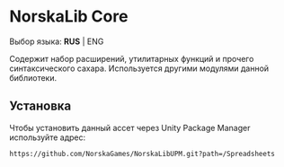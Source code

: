 ﻿# NorskaLib Core
Выбор языка: **RUS** | ENG

Содержит набор расширений, утилитарных функций и прочего синтаксического сахара. Используется другими модулями данной библиотеки.

## Установка
Чтобы установить данный ассет через Unity Package Manager используйте адрес:
```
https://github.com/NorskaGames/NorskaLibUPM.git?path=/Spreadsheets
```
